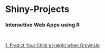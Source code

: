 # Shiny-Projects
### Interactive Web Apps using R 
<br>

[1. Predict Your Child's Height when GrownUp](https://github.com/Oindrila-Sen/Shiny-Projects/tree/master/PredictHeight)
